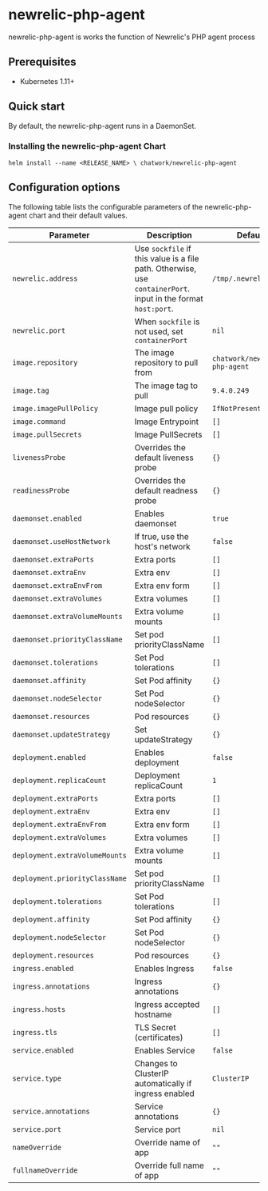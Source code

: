 # newrelic-php-agent

newrelic-php-agent is works the function of Newrelic's PHP agent process

## Prerequisites

* Kubernetes 1.11+

## Quick start
By default, the newrelic-php-agent runs in a DaemonSet.
### Installing the newrelic-php-agent Chart
```
helm install --name <RELEASE_NAME> \ chatwork/newrelic-php-agent
```

## Configuration options

The following table lists the configurable parameters of the newrelic-php-agent chart and their default values.

|  Parameter | Description | Default |
| --- | --- | --- |
|  `newrelic.address` | Use `sockfile` if this value is a file path. Otherwise, use `containerPort`. input in the format `host:port`.  | `/tmp/.newrelic.sock` |
|  `newrelic.port` | When `sockfile` is not used, set `containerPort`  | `nil` |
| `image.repository` | The image repository to pull from | `chatwork/newrelic-php-agent`|
| `image.tag` | The image tag to pull | `9.4.0.249`|
| `image.imagePullPolicy` | Image pull policy | `IfNotPresent` |
| `image.command` | Image Entrypoint | `[]` |
| `image.pullSecrets` | Image PullSecrets | `[]` |
|  `livenessProbe` | Overrides the default liveness probe | `{}` |
|  `readinessProbe` | Overrides the default readness probe | `{}` |
|  `daemonset.enabled` | Enables daemonset | `true` |
|  `daemonset.useHostNetwork` | If true, use the host's network | `false` |
|  `daemonset.extraPorts` | Extra ports | `[]` |
|  `daemonset.extraEnv` | Extra env | `[]` |
|  `daemonset.extraEnvFrom` | Extra env form | `[]` |
|  `daemonset.extraVolumes` | Extra volumes | `[]` |
|  `daemonset.extraVolumeMounts` | Extra volume mounts | `[]` |
|  `daemonset.priorityClassName` | Set pod priorityClassName | `[]`|
|  `daemonset.tolerations` | Set Pod tolerations | `[]`|
|  `daemonset.affinity` | Set Pod affinity | `{}`|
|  `daemonset.nodeSelector` | Set Pod nodeSelector | `{}`|
|  `daemonset.resources` | Pod resources | `{}`|
|  `daemonset.updateStrategy` | Set updateStrategy | `{}`|
|  `deployment.enabled` | Enables deployment | `false` |
|  `deployment.replicaCount` | Deployment replicaCount | `1` |
|  `deployment.extraPorts` | Extra ports | `[]` |
|  `deployment.extraEnv` | Extra env | `[]` |
|  `deployment.extraEnvFrom` | Extra env form | `[]` |
|  `deployment.extraVolumes` | Extra volumes | `[]` |
|  `deployment.extraVolumeMounts` | Extra volume mounts | `[]` |
|  `deployment.priorityClassName` | Set pod priorityClassName | `[]`|
|  `deployment.tolerations` | Set Pod tolerations | `[]`|
|  `deployment.affinity` | Set Pod affinity | `{}`|
|  `deployment.nodeSelector` | Set Pod nodeSelector | `{}`|
|  `deployment.resources` | Pod resources | `{}`|
|  `ingress.enabled` | Enables Ingress | `false` |
|  `ingress.annotations` | Ingress annotations | `{}` |
|  `ingress.hosts` | Ingress accepted hostname | `[]` |
|  `ingress.tls` | TLS Secret (certificates) | `[]` |
|  `service.enabled` | Enables Service | `false` |
|  `service.type` | Changes to ClusterIP automatically if ingress enabled | `ClusterIP` |
|  `service.annotations` | Service annotations | `{}` |
|  `service.port` | Service port | `nil` |
|  `nameOverride` | Override name of app | `""` |
|  `fullnameOverride` | Override full name of app | `""` |